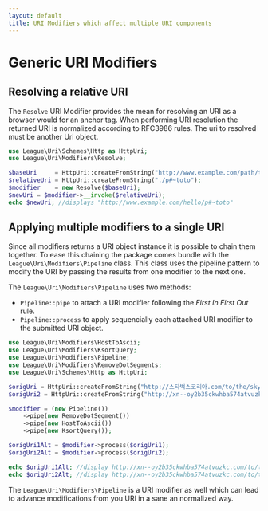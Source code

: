 ```yaml
---
layout: default
title: URI Modifiers which affect multiple URI components
---
```


# Generic URI Modifiers

## Resolving a relative URI

The `Resolve` URI Modifier provides the mean for resolving an URI as a browser would for an anchor tag. When performing URI resolution the returned URI is normalized according to RFC3986 rules. The uri to resolved must be another Uri object.

~~~php
use League\Uri\Schemes\Http as HttpUri;
use League\Uri\Modifiers\Resolve;

$baseUri     = HttpUri::createFromString("http://www.example.com/path/to/the/sky/");
$relativeUri = HttpUri::createFromString("./p#~toto");
$modifier    = new Resolve($baseUri);
$newUri = $modifier->__invoke($relativeUri);
echo $newUri; //displays "http://www.example.com/hello/p#~toto"
~~~

## Applying multiple modifiers to a single URI

Since all modifiers returns a URI object instance it is possible to chain them together. To ease this chaining the package comes bundle with the `League\Uri\Modifiers\Pipeline` class. This class uses the pipeline pattern to modify the URI by passing the results from one modifier to the next one.

The `League\Uri\Modifiers\Pipeline` uses two methods:

- `Pipeline::pipe` to attach a URI modifier following the *First In First Out* rule.
- `Pipeline::process` to apply sequencially each attached URI modifier to the submitted URI object. 


~~~php
use League\Uri\Modifiers\HostToAscii;
use League\Uri\Modifiers\KsortQuery;
use League\Uri\Modifiers\Pipeline;
use League\Uri\Modifiers\RemoveDotSegments;
use League\Uri\Schemes\Http as HttpUri;

$origUri = HttpUri::createFromString("http://스타벅스코리아.com/to/the/sky/");
$origUri2 = HttpUri::createFromString("http://xn--oy2b35ckwhba574atvuzkc.com/path/../to/the/./sky/");

$modifier = (new Pipeline())
	->pipe(new RemoveDotSegment())
	->pipe(new HostToAscii())
	->pipe(new KsortQuery());

$origUri1Alt = $modifier->process($origUri1);
$origUri2Alt = $modifier->process($origUri2);

echo $origUri1Alt; //display http://xn--oy2b35ckwhba574atvuzkc.com/to/the/sky/
echo $origUri2Alt; //display http://xn--oy2b35ckwhba574atvuzkc.com/to/the/sky/
~~~

<p class="message-notice">The <code>League\Uri\Modifiers\Pipeline</code> is a URI modifier as well which can lead to advance modifications from you URI in a sane an normalized way.</p>